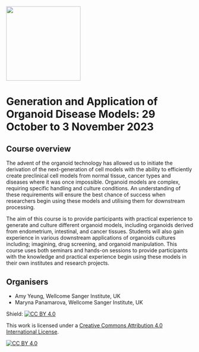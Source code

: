 # <img src="https://coursesandconferences.wellcomeconnectingscience.org/wp-content/themes/wcc_courses_and_conferences/dist/assets/svg/logo.svg" width="200" height="200">

# Generation and Application of Organoid Disease Models: 29 October to 3 November 2023

## Course overview

The advent of the organoid technology has allowed us to initiate the derivation of the next-generation of cell models with the ability to efficiently create preclinical cell models from normal tissue, cancer types and diseases where it was once impossible. Organoid models are complex, requiring specific handling and culture conditions. An understanding of these requirements will ensure the best chance of success when researchers begin using these models and utilising them for downstream processing.

The aim of this course is to provide participants with practical experience to generate and culture different organoid models, including organoids derived from endometrium, intestinal, and cancer tissues. Students will also gain experience in various downstream applications of organoids cultures including; imagining, drug screening, and organoid manipulation. This course uses both seminars and hands-on sessions to provide participants with the knowledge and practical experience begin using these models in their own institutes and research projects. 

## Organisers

- Amy Yeung, Wellcome Sanger Institute, UK
- Maryna Panamarova, Wellcome Sanger Institute, UK

Shield: [![CC BY 4.0][cc-by-shield]][cc-by]

This work is licensed under a
[Creative Commons Attribution 4.0 International License][cc-by].

[![CC BY 4.0][cc-by-image]][cc-by]

[cc-by]: http://creativecommons.org/licenses/by/4.0/
[cc-by-image]: https://i.creativecommons.org/l/by/4.0/88x31.png
[cc-by-shield]: https://img.shields.io/badge/License-CC%20BY%204.0-lightgrey.svg
